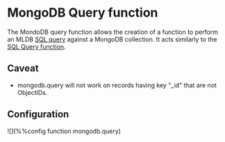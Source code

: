 # MongoDB Query function

The MondoDB query function allows the creation of a function to perform an
MLDB [SQL query](/doc/builtin/sql/Sql.md) against a MongoDB collection. It acts
similarly to the
[SQL Query function](/doc/builtin/functions/SqlQueryFunction.md).

## Caveat
- mongodb.query will not work on records having key "_id" that are not
  ObjectIDs.

## Configuration

![](%%config function mongodb.query)
